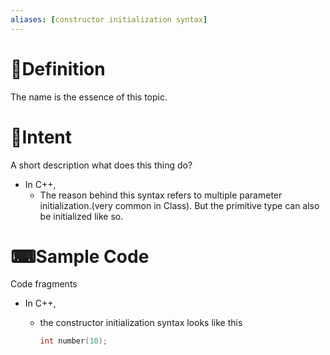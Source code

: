 ```yaml
---
aliases: [constructor initialization syntax]
---
```


# 📝Definition
The name is the essence of this topic.

# 🎯Intent
 A short description what does this thing do?
- In C++,
    - The reason behind this syntax refers to multiple parameter initialization.(very common in Class). But the primitive type can also be initialized like so.
    
# ⌨Sample Code
 Code fragments
- In C++,
    - the constructor initialization syntax looks like this
      
      ``` c++
      int number(10);
      ```
    